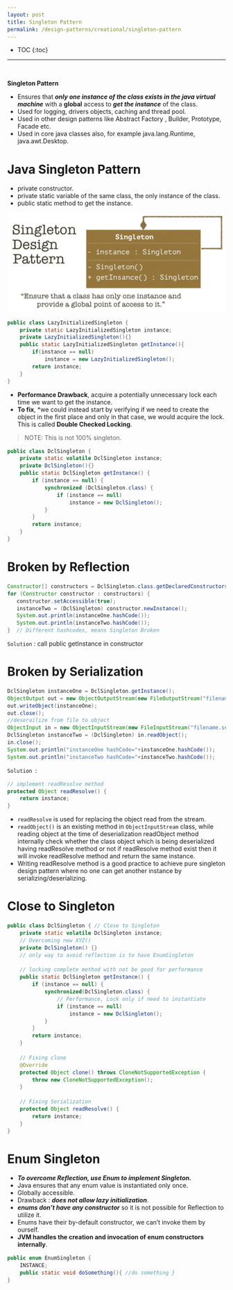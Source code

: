 ```yaml
---
layout: post
title: Singleton Pattern
permalink: /design-patterns/creational/singleton-pattern
---
```


- TOC
{:toc}

<hr><br>

**Singleton Pattern**
-	Ensures that ***only one instance of the class exists in the java virtual machine*** with a **global** access to ***get the instance*** of the class.
-	Used for logging, drivers objects, caching and thread pool.
-	Used in other design patterns like Abstract Factory , Builder, Prototype, Facade etc. 
-	Used in core java classes also, for example java.lang.Runtime, java.awt.Desktop.

# Java Singleton Pattern
- private constructor.
- private static variable of the same class, the only instance of the class.
- public static method to get the instance.

![creational-singleton.png](https://github.com/arpit04tripathi/files-cdn/raw/cdn/design-patterns/creational-singleton.png)

```java
public class LazyInitializedSingleton {
    private static LazyInitializedSingleton instance;    
    private LazyInitializedSingleton(){}    
    public static LazyInitializedSingleton getInstance(){
        if(instance == null)
            instance = new LazyInitializedSingleton(); 
        return instance;
    }
}
```
- **Performance Drawback**, acquire a potentially unnecessary lock each time we want to get the instance.
- **To fix**, *we could instead start by verifying if we need to create the object in the first place and only in that case, we would acquire the lock.
 This is called **Double Checked Locking**.

> NOTE: This is not 100% singleton.

```java
public class DclSingleton {
    private static volatile DclSingleton instance;
    private DclSingleton(){}    
    public static DclSingleton getInstance() {
        if (instance == null) {
            synchronized (DclSingleton.class) {
                if (instance == null)
                    instance = new DclSingleton();
            }
        }
        return instance;
    }
}
```

# Broken by Reflection
```java
Constructor[] constructors = DclSingleton.class.getDeclaredConstructors();
for (Constructor constructor : constructors) {
   constructor.setAccessible(true);
   instanceTwo = (DclSingleton) constructor.newInstance();
   System.out.println(instanceOne.hashCode());
   System.out.println(instanceTwo.hashCode()); 
}  // Different hashcodes, means Singleton Broken
```
`Solution` : call public getInstance in constructor

# Broken by Serialization
```java
DclSingleton instanceOne = DclSingleton.getInstance();
ObjectOutput out = new ObjectOutputStream(new FileOutputStream("filename.ser"));
out.writeObject(instanceOne);
out.close();
//deserailize from file to object
ObjectInput in = new ObjectInputStream(new FileInputStream("filename.ser"));
DclSingleton instanceTwo = (DclSingleton) in.readObject();
in.close();        
System.out.println("instanceOne hashCode="+instanceOne.hashCode());
System.out.println("instanceTwo hashCode="+instanceTwo.hashCode());
```
`Solution `:
```java
// implement readResolve method 
protected Object readResolve() { 
    return instance; 
}
```
- `readResolve` is used for replacing the object read from the stream.
- `readObject()` is an existing method in `ObjectInputStream` class, while reading object at the time of deserialization readObject method internally check whether the class object which is being deserialized having readResolve method or not if readResolve method exist then it will invoke readResolve method and return the same instance.
- Writing readResolve method is a good practice to achieve pure singleton design pattern where no one can get another instance by serializing/deserializing.

# Close to Singleton
```java
public class DclSingleton { // Close to Singleton
    private static volatile DclSingleton instance;
    // Overcoming new XYZ() 
    private DclSingleton() {}
    // only way to avoid reflection is to have EnumSingleton

    // locking complete method with not be good for performance
    public static DclSingleton getInstance() {
        if (instance == null) {
            synchronized(DclSingleton.class) {
                // Performance, Lock only if need to instantiate
                if (instance == null)
                    instance = new DclSingleton();
            }
        }
        return instance;
    }

    // Fixing clone
    @Override
    protected Object clone() throws CloneNotSupportedException {
        throw new CloneNotSupportedException();
    }

    // Fixing Serialization
    protected Object readResolve() {
        return instance;
    }
}
```

# Enum Singleton
- ***To overcome Reflection, use Enum to implement Singleton.***
- Java ensures that any enum value is instantiated only once.
- Globally accessible.
- Drawback : ***does not allow lazy initialization***.
- ***enums don’t have any constructor*** so it is not possible for Reflection to utilize it.
- Enums have their by-default constructor, we can’t invoke them by ourself.
- **JVM handles the creation and invocation of enum constructors internally**.

```java
public enum EnumSingleton {
    INSTANCE;    
    public static void doSomething(){ //do something }
}
```